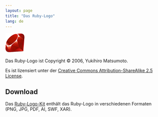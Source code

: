 ```yaml
---
layout: page
title: "Das Ruby-Logo"
lang: de
---
```


![Das Ruby-Logo][logo]

Das Ruby-Logo ist Copyright &copy; 2006, Yukihiro Matsumoto.

Es ist lizensiert unter der
[Creative Commons Attribution-ShareAlike 2.5 License][cc-by-sa].


## Download

Das [Ruby-Logo-Kit][logo-kit] enthält das Ruby-Logo in verschiedenen Formaten
(PNG, JPG, PDF, AI, SWF, XAR).


[logo]: /images/header-ruby-logo.png
[logo-kit]: http://cache.ruby-lang.org/pub/misc/logo/ruby-logo-kit.zip
[cc-by-sa]: http://creativecommons.org/licenses/by-sa/2.5/
